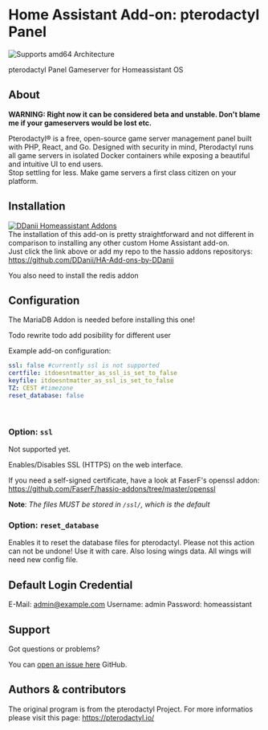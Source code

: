 # Home Assistant Add-on: pterodactyl Panel

![Supports amd64 Architecture][amd64-shield]

pterodactyl Panel Gameserver for Homeassistant OS

## About

**WARNING: Right now it can be considered beta and unstable. Don't blame me if your gameservers would be lost etc.**

Pterodactyl® is a free, open-source game server management panel built with PHP, React, and Go. Designed with security in mind, Pterodactyl runs all game servers in isolated Docker containers while exposing a beautiful and intuitive UI to end users.<br />
Stop settling for less. Make game servers a first class citizen on your platform.

## Installation

[![DDanii Homeassistant Addons](https://my.home-assistant.io/badges/supervisor_add_addon_repository.svg)](https://my.home-assistant.io/redirect/supervisor_add_addon_repository/?repository_url=https%3A%2F%2Fgithub.com%2FDDaniiF%2FHA-Add-ons-by-DDani)
<br />
The installation of this add-on is pretty straightforward and not different in comparison to installing any other custom Home Assistant add-on.<br />
Just click the link above or add my repo to the hassio addons repositorys: <https://github.com/DDanii/HA-Add-ons-by-DDanii>

You also need to install the redis addon

## Configuration

The MariaDB Addon is needed before installing this one!

Todo rewrite todo add posibility for different user


Example add-on configuration:

```yaml
ssl: false #currently ssl is not supported
certfile: itdoesntmatter_as_ssl_is_set_to_false
keyfile: itdoesntmatter_as_ssl_is_set_to_false
TZ: CEST #timezone
reset_database: false
```

<br />

### Option: `ssl`

Not supported yet.

Enables/Disables SSL (HTTPS) on the web interface.

If you need a self-signed certificate, have a look at FaserF's openssl addon: <https://github.com/FaserF/hassio-addons/tree/master/openssl>

**Note**: _The files MUST be stored in `/ssl/`, which is the default_

### Option: `reset_database`

Enables it to reset the database files for pterodactyl. Please not this action can not be undone! Use it with care. Also losing wings data. All wings will need new config file.

## Default Login Credential

E-Mail: <admin@example.com>
Username: admin
Password: homeassistant

## Support

Got questions or problems?

You can [open an issue here][issue] GitHub.

## Authors & contributors

The original program is from the pterodactyl Project. For more informatios please visit this page: <https://pterodactyl.io/>

[maintenance-shield]: https://img.shields.io/maintenance/yes/2022.svg
[aarch64-shield]: https://img.shields.io/badge/aarch64-yes-green.svg
[amd64-shield]: https://img.shields.io/badge/amd64-yes-green.svg
[DDanii]: https://github.com/DDanii/
[issue]: https://github.com/DDanii/hassio-addons/issues

